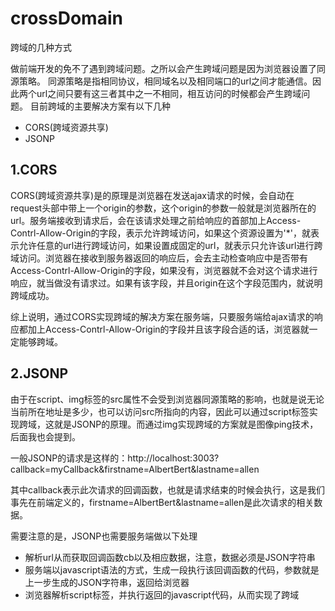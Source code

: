 # crossDomain
跨域的几种方式

做前端开发的免不了遇到跨域问题。之所以会产生跨域问题是因为浏览器设置了同源策略。
同源策略是指相同协议，相同域名以及相同端口的url之间才能通信。因此两个url之间只要有这三者其中之一不相同，相互访问的时候都会产生跨域问题。
目前跨域的主要解决方案有以下几种
* CORS(跨域资源共享)
* JSONP

## 1.CORS
CORS(跨域资源共享)是的原理是浏览器在发送ajax请求的时候，会自动在request头部中带上一个origin的参数，这个origin的参数一般就是浏览器所在的url。服务端接收到请求后，会在该请求处理之前给响应的首部加上Access-Contrl-Allow-Origin的字段，表示允许跨域访问，如果这个资源设置为'*'，就表示允许任意的url进行跨域访问，如果设置成固定的url，就表示只允许该url进行跨域访问。浏览器在接收到服务器返回的响应后，会去主动检查响应中是否带有Access-Contrl-Allow-Origin的字段，如果没有，浏览器就不会对这个请求进行响应，就当做没有请求过。如果有该字段，并且origin在这个字段范围内，就说明跨域成功。

综上说明，通过CORS实现跨域的解决方案在服务端，只要服务端给ajax请求的响应都加上Access-Contrl-Allow-Origin的字段并且该字段合适的话，浏览器就一定能够跨域。

## 2.JSONP
由于在script、img标签的src属性不会受到浏览器同源策略的影响，也就是说无论当前所在地址是多少，也可以访问src所指向的内容，因此可以通过script标签实现跨域，这就是JSONP的原理。而通过img实现跨域的方案就是图像ping技术，后面我也会提到。

一般JSONP的请求是这样的：http://localhost:3003?callback=myCallback&firstname=AlbertBert&lastname=allen 

其中callback表示此次请求的回调函数，也就是请求结束的时候会执行，这是我们事先在前端定义的，firstname=AlbertBert&lastname=allen是此次请求的相关数据。

需要注意的是，JSONP也需要服务端做以下处理
* 解析url从而获取回调函数cb以及相应数据，注意，数据必须是JSON字符串
* 服务端以javascript语法的方式，生成一段执行该回调函数的代码，参数就是上一步生成的JSON字符串，返回给浏览器
* 浏览器解析script标签，并执行返回的javascript代码，从而实现了跨域
